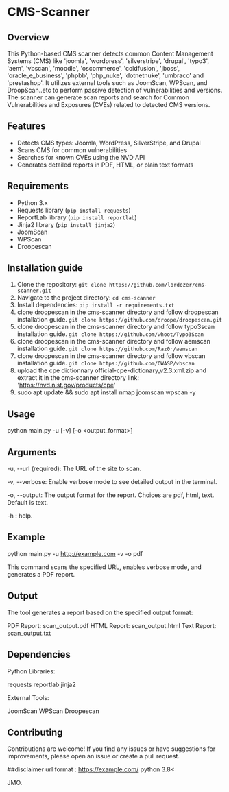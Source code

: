 # CMS-Scanner

## Overview
This Python-based CMS scanner detects common Content Management Systems (CMS) like 'joomla', 'wordpress', 'silverstripe', 'drupal', 'typo3', 'aem', 'vbscan', 'moodle', 'oscommerce', 'coldfusion', 'jboss', 'oracle_e_business', 'phpbb', 'php_nuke', 'dotnetnuke', 'umbraco' and 'prestashop'. It utilizes external tools such as JoomScan, WPScan, and DroopScan..etc to perform passive detection of vulnerabilities and versions. The scanner can generate scan reports and search for Common Vulnerabilities and Exposures (CVEs) related to detected CMS versions.

## Features

- Detects CMS types: Joomla, WordPress, SilverStripe, and Drupal
- Scans CMS for common vulnerabilities
- Searches for known CVEs using the NVD API
- Generates detailed reports in PDF, HTML, or plain text formats

## Requirements

- Python 3.x
- Requests library (`pip install requests`)
- ReportLab library (`pip install reportlab`)
- Jinja2 library (`pip install jinja2`)
- JoomScan
- WPScan
- Droopescan


## Installation guide
1. Clone the repository: `git clone https://github.com/lordozer/cms-scanner.git`
2. Navigate to the project directory: `cd cms-scanner`
3. Install dependencies: `pip install -r requirements.txt`
4. clone droopescan in the cms-scanner directory and follow droopescan installation guide. `git clone https://github.com/droope/droopescan.git`
5. clone droopescan in the cms-scanner directory and follow typo3scan installation guide. `git clone https://github.com/whoot/Typo3Scan`
6. clone droopescan in the cms-scanner directory and follow aemscan installation guide. `git clone https://github.com/Raz0r/aemscan`
7. clone droopescan in the cms-scanner directory and follow vbscan installation guide. `git clone https://github.com/OWASP/vbscan`
8. upload the cpe dictionnary official-cpe-dictionary_v2.3.xml.zip and extract it in the cms-scanner directory link: 'https://nvd.nist.gov/products/cpe'
9. sudo apt update && sudo apt install nmap joomscan wpscan -y

## Usage

python main.py -u <URL> [-v] [-o <output_format>]

## Arguments
-u, --url (required): The URL of the site to scan.

-v, --verbose: Enable verbose mode to see detailed output in the terminal.

-o, --output: The output format for the report. Choices are pdf, html, text. Default is text.

-h : help.

## Example
python main.py -u http://example.com -v -o pdf

This command scans the specified URL, enables verbose mode, and generates a PDF report.

## Output
The tool generates a report based on the specified output format:

PDF Report: scan_output.pdf
HTML Report: scan_output.html
Text Report: scan_output.txt

## Dependencies

Python Libraries:

requests
reportlab
jinja2

External Tools:

JoomScan
WPScan
Droopescan

## Contributing
Contributions are welcome! If you find any issues or have suggestions for improvements, please open an issue or create a pull request.

##disclaimer
url format : https://example.com/
python 3.8<


JMO.

